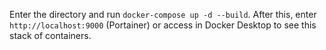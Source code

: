 Enter the directory and run `docker-compose up -d --build`. After this, enter `http://localhost:9000` (Portainer) or access in Docker Desktop to see this stack of containers.
